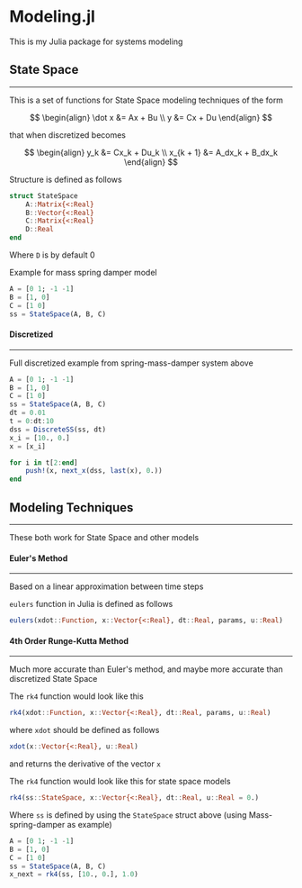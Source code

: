 # Modeling.jl

This is my Julia package for systems modeling

## State Space
---

This is a set of functions for State Space modeling techniques of the form

$$
\begin{align}
\dot x &= Ax + Bu \\
y &= Cx + Du
\end{align}
$$

that when discretized becomes

$$
\begin{align}
y_k &= Cx_k + Du_k \\
x_{k + 1} &= A_dx_k + B_dx_k
\end{align}
$$

Structure is defined as follows

```julia
struct StateSpace
    A::Matrix{<:Real}
    B::Vector{<:Real}
    C::Matrix{<:Real}
    D::Real
end
```
Where `D` is by default 0

Example for mass spring damper model

```julia
A = [0 1; -1 -1]
B = [1, 0]
C = [1 0]
ss = StateSpace(A, B, C)
```

#### Discretized
---
Full discretized example from spring-mass-damper system above

```julia
A = [0 1; -1 -1]
B = [1, 0]
C = [1 0]
ss = StateSpace(A, B, C)
dt = 0.01
t = 0:dt:10
dss = DiscreteSS(ss, dt)
x_i = [10., 0.]
x = [x_i]

for i in t[2:end]
    push!(x, next_x(dss, last(x), 0.))
end
```


## Modeling Techniques
---
These both work for State Space and other models

#### Euler's Method
---
Based on a linear approximation between time steps

`eulers` function in Julia is defined as follows

```julia
eulers(xdot::Function, x::Vector{<:Real}, dt::Real, params, u::Real)
```

#### 4th Order Runge-Kutta Method
---
Much more accurate than Euler's method, and maybe more accurate than discretized State Space

The `rk4` function would look like this

```julia
rk4(xdot::Function, x::Vector{<:Real}, dt::Real, params, u::Real)
```
where `xdot` should be defined as follows

```julia
xdot(x::Vector{<:Real}, u::Real)
```
and returns the derivative of the vector `x`

The `rk4` function would look like this for state space models
```julia
rk4(ss::StateSpace, x::Vector{<:Real}, dt::Real, u::Real = 0.)
```

Where `ss` is defined by using the `StateSpace` struct above (using Mass-spring-damper as example)
```julia
A = [0 1; -1 -1]
B = [1, 0]
C = [1 0]
ss = StateSpace(A, B, C)
x_next = rk4(ss, [10., 0.], 1.0)
```
